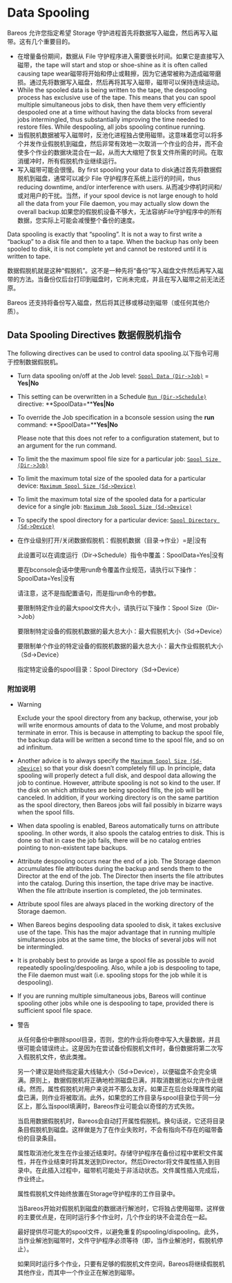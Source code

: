 # Data Spooling



Bareos 允许您指定希望 Storage 守护进程首先将数据写入磁盘，然后再写入磁带。这有几个重要目的。

- 在增量备份期间，数据从 File 守护程序进入需要很长时间。如果它是直接写入磁带，the tape will start and stop or shoe-shine as it is often called causing tape wear磁带将开始和停止或鞋擦，因为它通常被称为造成磁带磨损。通过先将数据写入磁盘，然后再将其写入磁带，磁带可以保持连续运动。
- While the spooled data is being written to the tape, the despooling  process has exclusive use of the tape. This means that you can spool  multiple simultaneous jobs to disk, then have them very efficiently  despooled one at a time without having the data blocks from several jobs intermingled, thus substantially improving the time needed to restore  files. While despooling, all jobs spooling continue running.
- 当假脱机数据被写入磁带时，反池化进程独占使用磁带。这意味着您可以将多个并发作业假脱机到磁盘，然后非常有效地一次取消一个作业的合并，而不会使多个作业的数据块混合在一起，从而大大缩短了恢复文件所需的时间。在取消缓冲时，所有假脱机作业继续运行。
- 写入磁带可能会很慢。By first spooling your data to disk通过首先将数据假脱机到磁盘，通常可以减少 File 守护程序在系统上运行的时间，thus reducing downtime, and/or interference with users. 从而减少停机时间和/或对用户的干扰。当然，if  your spool device is not large enough to hold all the data from your  File daemon, you may actually slow down the overall backup.如果您的假脱机设备不够大，无法容纳File守护程序中的所有数据，您实际上可能会减慢整个备份的速度。

Data spooling is exactly that “spooling”. It is not a way to first  write a “backup” to a disk file and then to a tape. When the backup has  only been spooled to disk, it is not complete yet and cannot be restored until it is written to tape.

数据假脱机就是这种“假脱机”。这不是一种先将“备份”写入磁盘文件然后再写入磁带的方法。当备份仅后台打印到磁盘时，它尚未完成，并且在写入磁带之前无法还原。

Bareos 还支持将备份写入磁盘，然后将其迁移或移动到磁带（或任何其他介质）。

## Data Spooling Directives 数据假脱机指令

The following directives can be used to control data spooling.以下指令可用于控制数据假脱机。

- Turn data spooling on/off at the Job level: [`Spool Data (Dir->Job)`](https://docs.bareos.org/Configuration/Director.html#config-Dir_Job_SpoolData) = **Yes|No**

- This setting can be overwritten in a Schedule [`Run (Dir->Schedule)`](https://docs.bareos.org/Configuration/Director.html#config-Dir_Schedule_Run) directive: **SpoolData=****Yes|No**

- To override the Job specification in a bconsole session using the **run** command: **SpoolData=****Yes|No**

  Please note that this does not refer to a configuration statement, but to an argument for the run command.

- To limit the the maximum spool file size for a particular job: [`Spool Size (Dir->Job)`](https://docs.bareos.org/Configuration/Director.html#config-Dir_Job_SpoolSize)

- To limit the maximum total size of the spooled data for a particular device: [`Maximum Spool Size (Sd->Device)`](https://docs.bareos.org/Configuration/StorageDaemon.html#config-Sd_Device_MaximumSpoolSize)

- To limit the maximum total size of the spooled data for a particular device for a single job: [`Maximum Job Spool Size (Sd->Device)`](https://docs.bareos.org/Configuration/StorageDaemon.html#config-Sd_Device_MaximumJobSpoolSize)

- To specify the spool directory for a particular device: [`Spool Directory (Sd->Device)`](https://docs.bareos.org/Configuration/StorageDaemon.html#config-Sd_Device_SpoolDirectory)

- 在作业级别打开/关闭数据假脱机：假脱机数据（目录->作业）=是|没有

  此设置可以在调度运行（Dir->Schedule）指令中覆盖：SpoolData=Yes|没有

  要在bconsole会话中使用run命令覆盖作业规范，请执行以下操作：SpoolData=Yes|没有

  请注意，这不是指配置语句，而是指run命令的参数。

  要限制特定作业的最大spool文件大小，请执行以下操作：Spool Size（Dir->Job）

  要限制特定设备的假脱机数据的最大总大小：最大假脱机大小（Sd->Device）

  要限制单个作业的特定设备的假脱机数据的最大总大小：最大作业假脱机大小（Sd->Device）

  指定特定设备的spool目录：Spool Directory（Sd->Device）


### 附加说明

- Warning

  Exclude your the spool directory from any backup, otherwise, your job will write enormous amounts of data to the Volume, and most probably terminate in error. This is because in attempting to backup the spool file, the backup data will be written a second time to the spool file, and so on ad infinitum.

- Another advice is to always specify the [`Maximum Spool Size (Sd->Device)`](https://docs.bareos.org/Configuration/StorageDaemon.html#config-Sd_Device_MaximumSpoolSize) so that your disk doesn’t completely fill up. In principle, data  spooling will properly detect a full disk, and despool data allowing the job to continue. However, attribute spooling is not so kind to the  user. If the disk on which attributes are being spooled fills, the job  will be canceled. In addition, if your working directory is on the same  partition as the spool directory, then Bareos jobs will fail possibly in bizarre ways when the spool fills.

- When data spooling is enabled, Bareos automatically turns on attribute spooling. In other words, it also spools the catalog entries to disk. This is done so that in case the job fails, there will be no catalog entries pointing to non-existent tape backups.

- Attribute despooling occurs near the end of a job.  The Storage daemon accumulates file attributes during the backup and  sends them to the Director at the end of the job. The Director then  inserts the file attributes into the catalog. During this insertion, the tape drive may be inactive. When the file attribute insertion is  completed, the job terminates.

- Attribute spool files are always placed in the working directory of the Storage daemon.

- When Bareos begins despooling data spooled to disk, it takes exclusive use of the tape. This has the major advantage that  in running multiple simultaneous jobs at the same time, the blocks of  several jobs will not be intermingled.

- It is probably best to provide as large a spool  file as possible to avoid repeatedly spooling/despooling. Also, while a  job is despooling to tape, the File daemon must wait (i.e. spooling  stops for the job while it is despooling).

- If you are running multiple simultaneous jobs,  Bareos will continue spooling other jobs while one is despooling to  tape, provided there is sufficient spool file space.

- 警告

  从任何备份中删除spool目录，否则，您的作业将向卷中写入大量数据，并且很可能会错误终止。这是因为在尝试备份假脱机文件时，备份数据将第二次写入假脱机文件，依此类推。

  另一个建议是始终指定最大线轴大小（Sd->Device），以便磁盘不会完全填满。原则上，数据假脱机将正确地检测磁盘已满，并取消数据池以允许作业继续。然而，属性假脱机对用户来说并不那么友好。如果正在后台处理属性的磁盘已满，则作业将被取消。此外，如果您的工作目录与spool目录位于同一分区上，那么当spool填满时，Bareos作业可能会以奇怪的方式失败。

  当启用数据假脱机时，Bareos会自动打开属性假脱机。换句话说，它还将目录条目假脱机到磁盘。这样做是为了在作业失败时，不会有指向不存在的磁带备份的目录条目。

  属性取消池化发生在作业接近结束时。存储守护程序在备份过程中累积文件属性，并在作业结束时将其发送到Director。然后Director将文件属性插入到目录中。在此插入过程中，磁带机可能处于非活动状态。文件属性插入完成后，作业终止。

  属性假脱机文件始终放置在Storage守护程序的工作目录中。

  当Bareos开始对假脱机到磁盘的数据进行解池时，它将独占使用磁带。这样做的主要优点是，在同时运行多个作业时，几个作业的块不会混合在一起。

  最好提供尽可能大的spool文件，以避免重复的spooling/dispooling。此外，当作业解池到磁带时，文件守护程序必须等待（即，当作业解池时，假脱机停止）。

  如果同时运行多个作业，只要有足够的假脱机文件空间，Bareos将继续假脱机其他作业，而其中一个作业正在解池到磁带。
